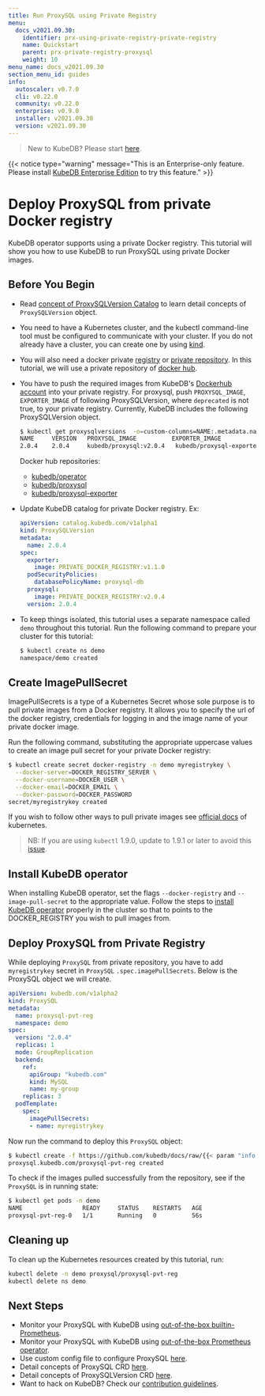```yaml
---
title: Run ProxySQL using Private Registry
menu:
  docs_v2021.09.30:
    identifier: prx-using-private-registry-private-registry
    name: Quickstart
    parent: prx-private-registry-proxysql
    weight: 10
menu_name: docs_v2021.09.30
section_menu_id: guides
info:
  autoscaler: v0.7.0
  cli: v0.22.0
  community: v0.22.0
  enterprise: v0.9.0
  installer: v2021.09.30
  version: v2021.09.30
---
```


> New to KubeDB? Please start [here](/docs/v2021.09.30/README).

{{< notice type="warning" message="This is an Enterprise-only feature. Please install [KubeDB Enterprise Edition](/docs/v2021.09.30/setup/install/enterprise) to try this feature." >}}

# Deploy ProxySQL from private Docker registry

KubeDB operator supports using a private Docker registry. This tutorial will show you how to use KubeDB to run ProxySQL using private Docker images.

## Before You Begin

- Read [concept of ProxySQLVersion Catalog](/docs/v2021.09.30/guides/proxysql/concepts/catalog) to learn detail concepts of `ProxySQLVersion` object.

- You need to have a Kubernetes cluster, and the kubectl command-line tool must be configured to communicate with your cluster. If you do not already have a cluster, you can create one by using [kind](https://kind.sigs.k8s.io/docs/user/quick-start/).

- You will also need a docker private [registry](https://docs.docker.com/registry/) or [private repository](https://docs.docker.com/docker-hub/repos/#private-repositories). In this tutorial, we will use a private repository of [docker hub](https://hub.docker.com/).

- You have to push the required images from KubeDB's [Dockerhub account](https://hub.docker.com/r/kubedb/) into your private registry. For proxysql, push `PROXYSQL_IMAGE`, `EXPORTER_IMAGE` of following ProxySQLVersion, where `deprecated` is not true, to your private registry. Currently, KubeDB includes the following ProxySQLVersion object.

  ```bash
  $ kubectl get proxysqlversions  -o=custom-columns=NAME:.metadata.name,VERSION:.spec.version,PROXYSQL_IMAGE:.spec.proxysql.image,EXPORTER_IMAGE:.spec.exporter.image,DEPRECATED:.spec.deprecated
  NAME     VERSION   PROXYSQL_IMAGE          EXPORTER_IMAGE                   DEPRECATED
  2.0.4    2.0.4     kubedb/proxysql:v2.0.4   kubedb/proxysql-exporter:v1.1.0   <none>
  ```

  Docker hub repositories:

  - [kubedb/operator](https://hub.docker.com/r/kubedb/operator)
  - [kubedb/proxysql](https://hub.docker.com/r/kubedb/proxysql)
  - [kubedb/proxysql-exporter](https://hub.docker.com/r/kubedb/proxysql-exporter)

- Update KubeDB catalog for private Docker registry. Ex:

  ```yaml
  apiVersion: catalog.kubedb.com/v1alpha1
  kind: ProxySQLVersion
  metadata:
    name: 2.0.4
  spec:
    exporter:
      image: PRIVATE_DOCKER_REGISTRY:v1.1.0
    podSecurityPolicies:
      databasePolicyName: proxysql-db
    proxysql:
      image: PRIVATE_DOCKER_REGISTRY:v2.0.4
    version: 2.0.4
  ```

- To keep things isolated, this tutorial uses a separate namespace called `demo` throughout this tutorial. Run the following command to prepare your cluster for this tutorial:

  ```bash
  $ kubectl create ns demo
  namespace/demo created
  ```

## Create ImagePullSecret

ImagePullSecrets is a type of a Kubernetes Secret whose sole purpose is to pull private images from a Docker registry. It allows you to specify the url of the docker registry, credentials for logging in and the image name of your private docker image.

Run the following command, substituting the appropriate uppercase values to create an image pull secret for your private Docker registry:

```bash
$ kubectl create secret docker-registry -n demo myregistrykey \
  --docker-server=DOCKER_REGISTRY_SERVER \
  --docker-username=DOCKER_USER \
  --docker-email=DOCKER_EMAIL \
  --docker-password=DOCKER_PASSWORD
secret/myregistrykey created
```

If you wish to follow other ways to pull private images see [official docs](https://kubernetes.io/docs/concepts/containers/images/) of kubernetes.

> NB: If you are using `kubectl` 1.9.0, update to 1.9.1 or later to avoid this [issue](https://github.com/kubernetes/kubernetes/issues/57427).

## Install KubeDB operator

When installing KubeDB operator, set the flags `--docker-registry` and `--image-pull-secret` to the appropriate value. Follow the steps to [install KubeDB operator](/docs/v2021.09.30/setup/README) properly in the cluster so that to points to the DOCKER_REGISTRY you wish to pull images from.

## Deploy ProxySQL from Private Registry

While deploying `ProxySQL` from private repository, you have to add `myregistrykey` secret in `ProxySQL` `.spec.imagePullSecrets`.
Below is the ProxySQL object we will create.

```yaml
apiVersion: kubedb.com/v1alpha2
kind: ProxySQL
metadata:
  name: proxysql-pvt-reg
  namespace: demo
spec:
  version: "2.0.4"
  replicas: 1
  mode: GroupReplication
  backend:
    ref:
      apiGroup: "kubedb.com"
      kind: MySQL
      name: my-group
    replicas: 3
  podTemplate:
    spec:
      imagePullSecrets:
      - name: myregistrykey
```

Now run the command to deploy this `ProxySQL` object:

```bash
$ kubectl create -f https://github.com/kubedb/docs/raw/{{< param "info.version" >}}/docs/examples/proxysql/private-registry.yaml
proxysql.kubedb.com/proxysql-pvt-reg created
```

To check if the images pulled successfully from the repository, see if the `ProxySQL` is in running state:

```bash
$ kubectl get pods -n demo
NAME                 READY     STATUS    RESTARTS   AGE
proxysql-pvt-reg-0   1/1       Running   0          56s
```

## Cleaning up

To clean up the Kubernetes resources created by this tutorial, run:

```bash
kubectl delete -n demo proxysql/proxysql-pvt-reg
kubectl delete ns demo
```

## Next Steps

- Monitor your ProxySQL with KubeDB using [out-of-the-box builtin-Prometheus](/docs/v2021.09.30/guides/proxysql/monitoring/using-builtin-prometheus).
- Monitor your ProxySQL with KubeDB using [out-of-the-box Prometheus operator](/docs/v2021.09.30/guides/proxysql/monitoring/using-prometheus-operator).
- Use custom config file to configure ProxySQL [here](/docs/v2021.09.30/guides/proxysql/configuration/using-config-file).
- Detail concepts of ProxySQL CRD [here](/docs/v2021.09.30/guides/proxysql/concepts/proxysql).
- Detail concepts of ProxySQLVersion CRD [here](/docs/v2021.09.30/guides/proxysql/concepts/catalog).
- Want to hack on KubeDB? Check our [contribution guidelines](/docs/v2021.09.30/CONTRIBUTING).
